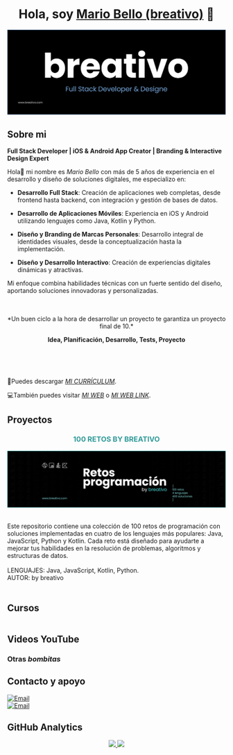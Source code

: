 <div align="center">
<h1 align="center">Hola, soy <a href="https://breativo.com">Mario Bello (breativo)</a> 👋</h1>
</div>

![Banner breativo](/img/header_breativo.png)

## Sobre mi
**Full Stack Developer | iOS & Android App Creator | Branding & Interactive Design Expert**

Hola👋 mi nombre es *Mario Bello* con más de 5 años de experiencia en el desarrollo y diseño de soluciones digitales, me especializo en:

* **Desarrollo Full Stack**: Creación de aplicaciones web completas, desde frontend hasta backend, con integración y gestión de bases de datos.

* **Desarrollo de Aplicaciones Móviles**: Experiencia en iOS y Android utilizando lenguajes como Java, Kotlin y Python.
    
* **Diseño y Branding de Marcas Personales**: Desarrollo integral de identidades visuales, desde la conceptualización hasta la implementación.
    
* **Diseño y Desarrollo Interactivo**: Creación de experiencias digitales dinámicas y atractivas.

Mi enfoque combina habilidades técnicas con un fuerte sentido del diseño, aportando soluciones innovadoras y personalizadas.
</br>
</br>
</br>

<div align="center">
*Un buen ciclo a la hora de desarrollar un proyecto te garantiza un proyecto final de 10.*
</br>

**Idea, Planificación, Desarrollo, Tests, Proyecto**
</div>
</br>
</br>
</br>

🔗Puedes descargar [*MI CURRÍCULUM*](pdf/curriculum%20Mario%20Bello%20García.pdf).
</br>

💻También puedes visitar [*MI WEB*](https://www.breativo.com) o [*MI WEB LINK*](https://www.breativo.com).

## Proyectos

<table style="width: 100%; border-collapse: collapse; margin: 20px auto;">
    <tr>
        <h3 style="text-align: center; color:#319b99">100 RETOS BY BREATIVO</h2>
        <a href="https://github.com/breativo/100retos_bybreativo" target="_blank" style="margin-right: 10px;">
        <img src="img/retos_bybreativo.png" alt="100 RETOS BY BREATIVO" width="" style=""/>
        </a>
        </br>
        </br>
        <p>
        Este repositorio contiene una colección de 100 retos de programación con soluciones implementadas en cuatro de los lenguajes más populares: Java, JavaScript, Python y Kotlin. Cada reto está diseñado para ayudarte a mejorar tus habilidades en la resolución de problemas, algoritmos y estructuras de datos.
        </br>
        </br>
        <stronge>LENGUAJES: Java, JavaScript, Kotlin, Python.</stronge>
        </br>
        <stronge>AUTOR: by breativo</stronge>
        </p>
    </tr>
</table>




## Cursos


<table style="width: 100%;">
    <tr></tr>
</table>

## Videos YouTube

### Otras *bombitas* 

## Contacto y apoyo

[![Email](https://img.shields.io/badge/email_personal-mariobellogarcia@breativo.com-0149fc?style=for-the-badge&logo=gmail&logoColor=white&labelColor=101010)](mailto:mariobellogarcia@breativo.com)
</BR>
[![Email](https://img.shields.io/badge/email-breativo@breativo.com-0149fc?style=for-the-badge&logo=gmail&logoColor=white&labelColor=101010)](mailto:breativo@breativo.com)

## GitHub Analytics

<p align="center">
<a href="https://github.com/breativo">
  <img height="140em" src="https://github-readme-stats-eight-theta.vercel.app/api?username=breativo&show_icons=true&theme=algolia&include_all_commits=true&count_private=true"/>
  <img height="140em" src="https://github-readme-stats-eight-theta.vercel.app/api/top-langs/?username=breativo&layout=compact&langs_count=8&theme=algolia"/>
</a>
</p>